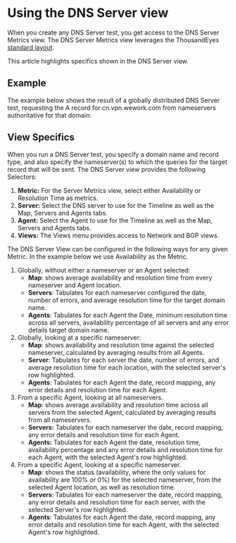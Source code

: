 # Using the DNS Server view

When you create any DNS Server test, you get access to the DNS Server Metrics view.  The DNS Server Metrics view leverages the ThousandEyes [standard layout](https://support.thousandeyes.com/ViewArticle?articleIdParam=kA0E0000000CmmgKAC). 

This article highlights specifics shown in the DNS Server view.

## Example

The example below shows the result of a globally distributed DNS Server test, requesting the A record for cn.vpn.wework.com from nameservers authoritative for that domain:

## View Specifics

When you run a DNS Server test, you specify a domain name and record type, and also specify the nameserver\(s\) to which the queries for the target record that will be sent. The DNS Server view provides the following Selectors:

1. **Metric:** For the Server Metrics view, select either Availability or Resolution Time as metrics.  
2. **Server:** Select the DNS server to use for the Timeline as well as the Map, Servers and Agents tabs.
3. **Agent:** Select the Agent to use for the Timeline as well as the Map, Servers and Agents tabs.
4. **Views:** The Views menu provides access to Network and BGP views.

The DNS Server View can be configured in the following ways for any given Metric.  In the example below we use Availability as the Metric.

1. Globally, without either a nameserver or an Agent selected:
   * **Map**: shows average availability and resolution time from every nameserver and Agent location.
   * **Servers**: Tabulates for each nameserver configured the date, number of errors, and average resolution time for the target domain name.
   * **Agents**: Tabulates for each Agent the Date, minimum resolution time across all servers, availability percentage of all servers and any error details target domain name.
2. Globally, looking at a specific nameserver:
   * **Map**: shows availability and resolution time against the selected nameserver, calculated by averaging results from all Agents.
   * **Server**: Tabulates for each server the date, number of errors, and average resolution time for each location, with the selected server's row highlighted.
   * **Agents**: Tabulates for each Agent the date, record mapping, any error details and resolution time for each Agent.
3. From a specific Agent, looking at all nameservers.
   * **Map**: shows average availability and resolution time across all servers from the selected Agent, calculated by averaging results from all nameservers.
   * **Servers:** Tabulates for each nameserver the date, record mapping, any error details and resolution time for each Agent.
   * **Agents:** Tabulates for each Agent the date, resolution time, availability percentage and any error details and resolution time for each Agent, with the selected Agent's row highlighted.
4. From a specific Agent, looking at a specific nameserver.
   * **Map**: shows the status \(availability, where the only values for availability are 100% or 0%\) for the selected nameserver, from the selected Agent location, as well as resolution time.
   * **Servers**: Tabulates for each nameserver the date, record mapping, any error details and resolution time for each server, with the selected Server's row highlighted.
   * **Agents**: Tabulates for each Agent the date, record mapping, any error details and resolution time for each Agent, with the selected Agent's row highlighted.

